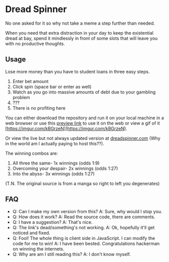 # Dread Spinner

No one asked for it so why not take a meme a step further than needed.

When you need that extra distraction in your day to keep the existential dread at bay, spend it mindlessly in front of some slots that will leave you with no productive thoughts.

## Usage

Lose more money than you have to student loans in three easy steps.

1. Enter bet amount
2. Click spin (space bar or enter as well)
3. Watch as you go into massive amounts of debt due to your gambling problem
4. ???
5. There is no profiting here

You can either download the repository and run it on your local machine in a web browser or use this [preview link](http://htmlpreview.github.io/?https://github.com/epoch365/DreadSpinner/blob/master/index.html) to use it on the web or view a gif of it [https://imgur.com/kBGrzeN](https://imgur.com/kBGrzeN).

Or view the live but not always updated version at [dreadspinner.com](https://dreadspinner.com) (Why in the world am I actually paying to host this??).

The winning combos are:

1. All three the same- 1x winnings (odds 1:9)
2. Overcoming your despair- 2x winnings (odds 1:27)
3. Into the abyss- 3x winnings (odds 1:27)

(T.N. The original source is from a manga so right to left you degenerates)

## FAQ

- Q: Can I make my own version from this? A: Sure, why would I stop you.
- Q: How does it work? A: Read the source code, there are comments.
- Q: I have a suggestion? A: That's nice.
- Q: The link's dead/something's not working. A: Ok, hopefully it'll get noticed and fixed.
- Q: Fool! The whole thing is client side in JavaScript. I can modify the code for me to win! A: I have been bested. Congratulations hackerman on winning the internets.
- Q: Why are am I still reading this? A: I don't know myself.